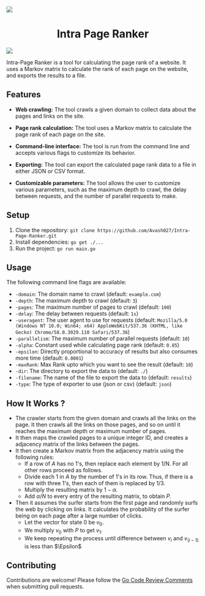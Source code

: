 <img src="https://cdn.jsdelivr.net/gh/avash027/assets/crawler.webp">

# <center> Intra Page Ranker </center>

<img src="https://cdn.jsdelivr.net/gh/avash027/assets/crawler_example.png" />

Intra-Page Ranker is a tool for calculating the page rank of a website. It uses a Markov matrix to calculate the rank of each page on the website, and exports the results to a file.

## Features

- **Web crawling:** The tool crawls a given domain to collect data about the pages and links on the site.

- **Page rank calculation:** The tool uses a Markov matrix to calculate the page rank of each page on the site.

- **Command-line interface:** The tool is run from the command line and accepts various flags to customize its behavior.

- **Exporting:** The tool can export the calculated page rank data to a file in either JSON or CSV format.

- **Customizable parameters:** The tool allows the user to customize various parameters, such as the maximum depth to crawl, the delay between requests, and the number of parallel requests to make.


## Setup

1. Clone the repository: `git clone https://github.com/Avash027/Intra-Page-Ranker.git`
2. Install dependencies: `go get ./...`
3. Run the project: `go run main.go`

## Usage

The following command line flags are available:

- `-domain`: The domain name to crawl (default: `example.com`)
- `-depth`: The maximum depth to crawl (default: `3`)
- `-pages`: The maximum number of pages to crawl (default: `100`)
- `-delay`: The delay between requests (default: `1s`)
- `-useragent`: The user agent to use for requests (default: `Mozilla/5.0 (Windows NT 10.0; Win64; x64) AppleWebKit/537.36 (KHTML, like Gecko) Chrome/58.0.3029.110 Safari/537.36`)
- `-parallelism`: The maximum number of parallel requests (default: `10`)
- `-alpha`: Constant used while calculating page rank (default: `0.85`)
- `-epsilon`: Directly proportional to accuracy of results but also consumes more time (default: `0.0001`)
- `-maxRank`: Max Rank upto which you want to see the result (default: `10`)
- `-dir`: The directory to export the data to (default: `./`)
- `-filename`: The name of the file to export the data to (default: `results`)
- `-type`: The type of exporter to use (json or csv) (default: `json`)



## How It Works ?

- The crawler starts from the given domain and crawls all the links on the page. It then crawls all the links on those pages, and so on until it reaches the maximum depth or maximum number of pages.
- It then maps the crawled pages to a unique integer ID, and creates a adjacency matrix of the links between the pages.
- It then create a Markov matrix from the adjacency matrix using the following rules:
    - If a row of $A$ has no 1's, then replace each element by 1/N. For all other rows proceed as follows.
    - Divide each 1 in $A$ by the number of 1's in its row. Thus, if there is a row with three 1's, then each of them is replaced by $1/3$.
    - Multiply the resulting matrix by $1-\alpha$.
    - Add $\alpha/N$ to every entry of the resulting matrix, to obtain $P$.
- Then it assumes the surfer starts from the first page and randomly surfs the web by clicking on links. It calculates the probability of the surfer being on each page after a large number of clicks.
  - Let the vector for state 0 be $v_0$.
  - We multiply $v_0$ with $P$ to get $v_1$.
  - We keep repeating the process until difference between $v_i$ and $v_(i-1)$ is less than $\Epsilon$ 


## Contributing

Contributions are welcome! Please follow the [Go Code Review Comments](https://github.com/golang/go/wiki/CodeReviewComments) when submitting pull requests.

